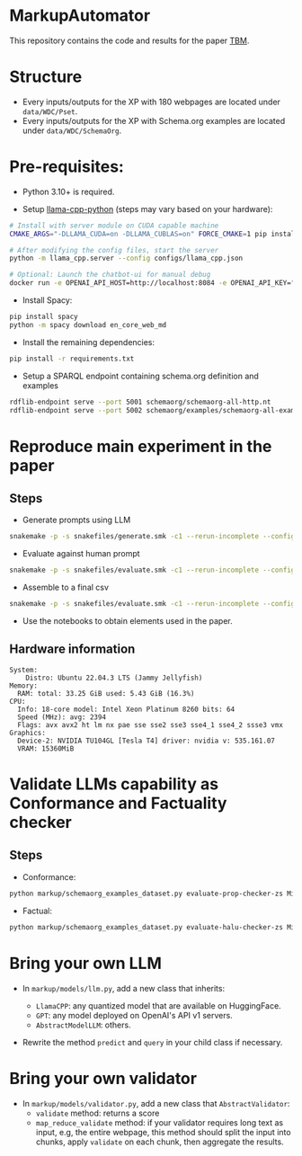 # MarkupAutomator
This repository contains the code and results for the paper [TBM]().

# Structure

- Every inputs/outputs for the XP with 180 webpages are located under `data/WDC/Pset`.
- Every inputs/outputs for the XP with Schema.org examples are located under `data/WDC/SchemaOrg`.

# Pre-requisites:

- Python 3.10+ is required.

- Setup [llama-cpp-python](https://llama-cpp-python.readthedocs.io/en/stable/server/) (steps may vary based on your hardware):
```bash
# Install with server module on CUDA capable machine
CMAKE_ARGS="-DLLAMA_CUDA=on -DLLAMA_CUBLAS=on" FORCE_CMAKE=1 pip install -U "llama-cpp-python[server]" --force-reinstall --no-deps --no-cache-dir

# After modifying the config files, start the server
python -m llama_cpp.server --config configs/llama_cpp.json

# Optional: Launch the chatbot-ui for manual debug
docker run -e OPENAI_API_HOST=http://localhost:8084 -e OPENAI_API_KEY="" --network host ghcr.io/mckaywrigley/chatbot-ui:main
```

- Install Spacy:
```bash
pip install spacy
python -m spacy download en_core_web_md
```

- Install the remaining dependencies:
```bash
pip install -r requirements.txt
```

- Setup a SPARQL endpoint containing schema.org definition and examples
```bash
rdflib-endpoint serve --port 5001 schemaorg/schemaorg-all-http.nt
rdflib-endpoint serve --port 5002 schemaorg/examples/schemaorg-all-examples.ttl
```

# Reproduce main experiment in the paper

## Steps
- Generate prompts using LLM
```bash
snakemake -p -s snakefiles/generate.smk -c1 --rerun-incomplete --config data_dir=data/WDC/Pset prompt_template=text2kg_prompt3
```

- Evaluate against human prompt
```bash
snakemake -p -s snakefiles/evaluate.smk -c1 --rerun-incomplete --config data_dir=data/WDC/Pset prompt_template=text2kg_prompt3
```

- Assemble to a final csv
```bash
snakemake -p -s snakefiles/evaluate.smk -c1 --rerun-incomplete --config data_dir=data/WDC/Pset prompt_template=text2kg_prompt3
```

- Use the notebooks to obtain elements used in the paper.

## Hardware information

```
System:
    Distro: Ubuntu 22.04.3 LTS (Jammy Jellyfish)
Memory:
  RAM: total: 33.25 GiB used: 5.43 GiB (16.3%)
CPU:
  Info: 18-core model: Intel Xeon Platinum 8260 bits: 64 
  Speed (MHz): avg: 2394 
  Flags: avx avx2 ht lm nx pae sse sse2 sse3 sse4_1 sse4_2 ssse3 vmx
Graphics:
  Device-2: NVIDIA TU104GL [Tesla T4] driver: nvidia v: 535.161.07
  VRAM: 15360MiB
```

# Validate LLMs capability as Conformance and Factuality checker

## Steps

- Conformance:
```bash
python markup/schemaorg_examples_dataset.py evaluate-prop-checker-zs Mixtral_8x7B_Instruct schemaorg/examples/semantic.parquet .tmp/prop_checks_zs_mixtral_p --template=prompts/validation/semantic.json
```

- Factual:
```bash
python markup/schemaorg_examples_dataset.py evaluate-halu-checker-zs Mixtral_8x7B_Instruct schemaorg/examples/factual-simple.parquet data/WDC/SchemaOrg/halu_checks_zs_simple_mixtral_p --template=prompts/validation/factua_p_.json
```

# Bring your own LLM

- In `markup/models/llm.py`, add a new class that inherits:
    - `LlamaCPP`: any quantized model that are available on HuggingFace.
    - `GPT`: any model deployed on OpenAI's API v1 servers. 
    - `AbstractModelLLM`: others.

- Rewrite the method `predict` and `query` in your child class if necessary.

# Bring your own validator

- In `markup/models/validator.py`, add a new class that `AbstractValidator`:
  - `validate` method: returns a score
  - `map_reduce_validate` method: if your validator requires long text as input, e.g, the entire webpage, this method should split the input into chunks, apply `validate` on each chunk, then aggregate the results.

